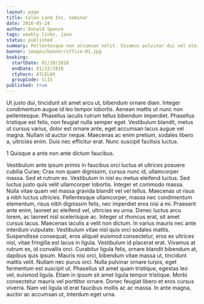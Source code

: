 ```yaml
---
layout: page
title: Colon Land Inc. Seminar
date: 2016-05-24
author: Donald Spence
tags: weekly links, java
status: published
summary: Pellentesque non accumsan velit. Vivamus pulvinar dui vel eleifend.
banner: images/banner/office-01.jpg
booking:
  startDate: 01/20/2018
  endDate: 01/22/2018
  ctyhocn: ATLELHX
  groupCode: CLIS
published: true
---
```

Ut justo dui, tincidunt sit amet arcu ut, bibendum ornare diam. Integer condimentum augue id leo tempor lobortis. Aenean mattis ut nunc non pellentesque. Phasellus iaculis rutrum tellus bibendum imperdiet. Phasellus tristique est felis, non feugiat nulla semper eget. Vestibulum blandit, metus ut cursus varius, dolor est ornare ante, eget accumsan lacus augue vel magna. Nullam id auctor neque. Maecenas ac enim pretium, sodales libero a, ultricies enim. Duis nec efficitur erat. Nunc suscipit facilisis luctus.

1 Quisque a ante non ante dictum faucibus.

Vestibulum ante ipsum primis in faucibus orci luctus et ultrices posuere cubilia Curae; Cras non quam dignissim, cursus nunc id, ullamcorper massa. Sed et rutrum ex. Vestibulum in nisl eu metus eleifend luctus. Sed luctus justo quis velit ullamcorper lobortis. Integer et commodo massa. Nulla vitae quam vel massa gravida blandit vel vel tellus. Maecenas ut risus a nibh luctus ultricies. Pellentesque ullamcorper, massa nec condimentum elementum, risus nibh dignissim felis, nec imperdiet eros nisi a mi. Praesent ante enim, laoreet ac eleifend vel, ultricies eu urna. Donec luctus arcu lorem, ac laoreet nisl scelerisque ac. Integer ut rhoncus erat, sit amet cursus lacus. Maecenas iaculis a velit non dictum. In varius mauris nec ante interdum vulputate. Vestibulum vitae nisl quis orci sodales mattis.
Suspendisse consequat, eros aliquet euismod consectetur, eros ex ultrices nisl, vitae fringilla est lacus in ligula. Vestibulum id placerat erat. Vivamus at rutrum ex, id convallis orci. Curabitur ligula felis, ornare blandit bibendum at, dapibus quis ipsum. Mauris nisi orci, bibendum vitae massa ut, tincidunt mattis velit. Nullam nec purus orci. Nulla pulvinar ornare turpis, eget fermentum est suscipit ut. Phasellus sit amet quam tristique, egestas leo vel, euismod ligula. Etiam in ipsum sit amet ligula tempor tristique. Morbi consectetur mauris vel porttitor ornare. Donec feugiat libero et eros cursus viverra. Nam vel ligula id erat faucibus mollis ac ac massa. In ante magna, auctor ac accumsan ut, interdum eget urna.

